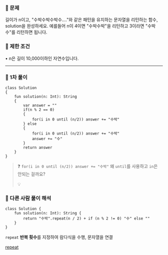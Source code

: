 <h3 id="📖-문제"><strong>📖</strong> 문제</h3>
<p>길이가 n이고, &quot;수박수박수박수....&quot;와 같은 패턴을 유지하는 문자열을 리턴하는 함수, solution을 완성하세요. 예를들어 n이 4이면 &quot;수박수박&quot;을 리턴하고 3이라면 &quot;수박수&quot;를 리턴하면 됩니다.</p>
<h3 id="📖-제한-조건"><strong>📖</strong> 제한 조건</h3>
<p>• n은 길이 10,000이하인 자연수입니다.</p>
<hr />
<h3 id="👻-1차-풀이">👻 1차 풀이</h3>
<pre><code class="language-kotlin">class Solution
{
    fun solution(n: Int): String
    {
        var answer = &quot;&quot;
        if(n % 2 == 0)
        {
            for(i in 0 until (n/2)) answer += &quot;수박&quot;
        } else
        {
            for(i in 0 until (n/2)) answer += &quot;수박&quot;
            answer += &quot;수&quot;
        }
        return answer
    }
}</code></pre>
<blockquote>
<p>❓ <code>for(i in 0 until (n/2)) answer += &quot;수박&quot;</code>
왜 <code>until</code>를 사용하고 <code>in</code>은 안되는 걸까요?</p>
<p>💡 </p>
</blockquote>
<h3 id="👻-다른-사람-풀이-해석">👻 다른 사람 풀이 해석</h3>
<pre><code class="language-kotlin">class Solution {
    fun solution(n: Int): String {
        return &quot;수박&quot;.repeat(n / 2) + if (n % 2 != 0) &quot;수&quot; else &quot;&quot;
    }
}</code></pre>
<p><code>repeat</code>
<strong>반복 횟수</strong>를 지정하여 람다식을 수행, 문자열을 연결</p>
<p><a href="https://ktor.tistory.com/63">repeat</a></p>